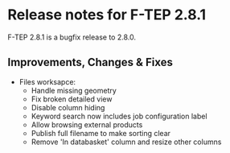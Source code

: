 # Release notes for F-TEP 2.8.1

F-TEP 2.8.1 is a bugfix release to 2.8.0.

## Improvements, Changes &amp; Fixes

* Files worksapce:
  * Handle missing geometry
  * Fix broken detailed view
  * Disable column hiding
  * Keyword search now includes job configuration label
  * Allow browsing external products
  * Publish full filename to make sorting clear
  * Remove 'In databasket' column and resize other columns 
